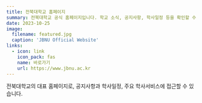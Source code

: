 ```yaml
---
title: 전북대학교 홈페이지
summary: 전북대학교 공식 홈페이지입니다. 학교 소식, 공지사항, 학사일정 등을 확인할 수 있습니다.
date: 2023-10-25
image:
  filename: featured.jpg
  caption: 'JBNU Official Website'
links:
  - icon: link
    icon_pack: fas
    name: 바로가기
    url: https://www.jbnu.ac.kr
---
```


전북대학교의 대표 홈페이지로, 공지사항과 학사일정, 주요 학사서비스에 접근할 수 있습니다.
